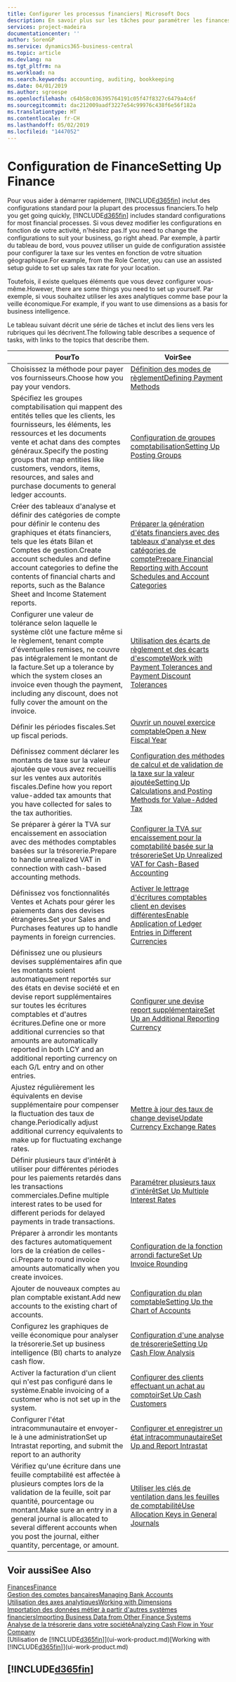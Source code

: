 ```yaml
---
title: Configurer les processus financiers| Microsoft Docs
description: En savoir plus sur les tâches pour paramétrer les finances de votre société afin de les adapter à votre comptabilité ou vos audits.
services: project-madeira
documentationcenter: ''
author: SorenGP
ms.service: dynamics365-business-central
ms.topic: article
ms.devlang: na
ms.tgt_pltfrm: na
ms.workload: na
ms.search.keywords: accounting, auditing, bookkeeping
ms.date: 04/01/2019
ms.author: sgroespe
ms.openlocfilehash: c64b58c036395764191c05f47f8327c6479a4c6f
ms.sourcegitcommit: dac212009aadf3227e54c99976c438f6e56f182a
ms.translationtype: HT
ms.contentlocale: fr-CH
ms.lasthandoff: 05/02/2019
ms.locfileid: "1447052"
---
```

# <a name="setting-up-finance"></a><span data-ttu-id="59718-103">Configuration de Finance</span><span class="sxs-lookup"><span data-stu-id="59718-103">Setting Up Finance</span></span>
<span data-ttu-id="59718-104">Pour vous aider à démarrer rapidement, [!INCLUDE[d365fin](includes/d365fin_md.md)] inclut des configurations standard pour la plupart des processus financiers.</span><span class="sxs-lookup"><span data-stu-id="59718-104">To help you get going quickly, [!INCLUDE[d365fin](includes/d365fin_md.md)] includes standard configurations for most financial processes.</span></span> <span data-ttu-id="59718-105">Si vous devez modifier les configurations en fonction de votre activité, n'hésitez pas.</span><span class="sxs-lookup"><span data-stu-id="59718-105">If you need to change the configurations to suit your business, go right ahead.</span></span> <span data-ttu-id="59718-106">Par exemple, à partir du tableau de bord, vous pouvez utiliser un guide de configuration assistée pour configurer la taxe sur les ventes en fonction de votre situation géographique.</span><span class="sxs-lookup"><span data-stu-id="59718-106">For example, from the Role Center, you can use an assisted setup guide to set up sales tax rate for your location.</span></span>  

<span data-ttu-id="59718-107">Toutefois, il existe quelques éléments que vous devez configurer vous-même.</span><span class="sxs-lookup"><span data-stu-id="59718-107">However, there are some things you need to set up yourself.</span></span> <span data-ttu-id="59718-108">Par exemple, si vous souhaitez utiliser les axes analytiques comme base pour la veille économique.</span><span class="sxs-lookup"><span data-stu-id="59718-108">For example, if you want to use dimensions as a basis for business intelligence.</span></span>  

<span data-ttu-id="59718-109">Le tableau suivant décrit une série de tâches et inclut des liens vers les rubriques qui les décrivent.</span><span class="sxs-lookup"><span data-stu-id="59718-109">The following table describes a sequence of tasks, with links to the topics that describe them.</span></span>

| <span data-ttu-id="59718-110">Pour</span><span class="sxs-lookup"><span data-stu-id="59718-110">To</span></span> | <span data-ttu-id="59718-111">Voir</span><span class="sxs-lookup"><span data-stu-id="59718-111">See</span></span> |
| --- | --- |
| <span data-ttu-id="59718-112">Choisissez la méthode pour payer vos fournisseurs.</span><span class="sxs-lookup"><span data-stu-id="59718-112">Choose how you pay your vendors.</span></span> |[<span data-ttu-id="59718-113">Définition des modes de règlement</span><span class="sxs-lookup"><span data-stu-id="59718-113">Defining Payment Methods</span></span>](finance-payment-methods.md) |
| <span data-ttu-id="59718-114">Spécifiez les groupes comptabilisation qui mappent des entités telles que les clients, les fournisseurs, les éléments, les ressources et les documents vente et achat dans des comptes généraux.</span><span class="sxs-lookup"><span data-stu-id="59718-114">Specify the posting groups that map entities like customers, vendors, items, resources, and sales and purchase documents to general ledger accounts.</span></span> |[<span data-ttu-id="59718-115">Configuration de groupes comptabilisation</span><span class="sxs-lookup"><span data-stu-id="59718-115">Setting Up Posting Groups</span></span>](finance-posting-groups.md)|
|<span data-ttu-id="59718-116">Créer des tableaux d'analyse et définir des catégories de compte pour définir le contenu des graphiques et états financiers, tels que les états Bilan et Comptes de gestion.</span><span class="sxs-lookup"><span data-stu-id="59718-116">Create account schedules and define account categories to define the contents of financial charts and reports, such as the Balance Sheet and Income Statement reports.</span></span>|[<span data-ttu-id="59718-117">Préparer la génération d'états financiers avec des tableaux d'analyse et des catégories de compte</span><span class="sxs-lookup"><span data-stu-id="59718-117">Prepare Financial Reporting with Account Schedules and Account Categories</span></span>](bi-how-work-account-schedule.md)|
|<span data-ttu-id="59718-118">Configurer une valeur de tolérance selon laquelle le système clôt une facture même si le règlement, tenant compte d'éventuelles remises, ne couvre pas intégralement le montant de la facture.</span><span class="sxs-lookup"><span data-stu-id="59718-118">Set up a tolerance by which the system closes an invoice even though the payment, including any discount, does not fully cover the amount on the invoice.</span></span>|[<span data-ttu-id="59718-119">Utilisation des écarts de règlement et des écarts d'escompte</span><span class="sxs-lookup"><span data-stu-id="59718-119">Work with Payment Tolerances and Payment Discount Tolerances</span></span>](finance-payment-tolerance-and-payment-discount-tolerance.md)|
| <span data-ttu-id="59718-120">Définir les périodes fiscales.</span><span class="sxs-lookup"><span data-stu-id="59718-120">Set up fiscal periods.</span></span> |[<span data-ttu-id="59718-121">Ouvrir un nouvel exercice comptable</span><span class="sxs-lookup"><span data-stu-id="59718-121">Open a New Fiscal Year</span></span>](finance-how-open-new-fiscal-year.md) |
| <span data-ttu-id="59718-122">Définissez comment déclarer les montants de taxe sur la valeur ajoutée que vous avez recueillis sur les ventes aux autorités fiscales.</span><span class="sxs-lookup"><span data-stu-id="59718-122">Define how you report value-added tax amounts that you have collected for sales to the tax authorities.</span></span> |[<span data-ttu-id="59718-123">Configuration des méthodes de calcul et de validation de la taxe sur la valeur ajoutée</span><span class="sxs-lookup"><span data-stu-id="59718-123">Setting Up Calculations and Posting Methods for Value-Added Tax</span></span>](finance-setup-vat.md)|
|<span data-ttu-id="59718-124">Se préparer à gérer la TVA sur encaissement en association avec des méthodes comptables basées sur la trésorerie.</span><span class="sxs-lookup"><span data-stu-id="59718-124">Prepare to handle unrealized VAT in connection with cash-based accounting methods.</span></span>|[<span data-ttu-id="59718-125">Configurer la TVA sur encaissement pour la comptabilité basée sur la trésorerie</span><span class="sxs-lookup"><span data-stu-id="59718-125">Set Up Unrealized VAT for Cash-Based Accounting</span></span>](finance-setup-unrealized-vat.md)|
| <span data-ttu-id="59718-126">Définissez vos fonctionnalités Ventes et Achats pour gérer les paiements dans des devises étrangères.</span><span class="sxs-lookup"><span data-stu-id="59718-126">Set your Sales and Purchases features up to handle payments in foreign currencies.</span></span>|[<span data-ttu-id="59718-127">Activer le lettrage d'écritures comptables client en devises différentes</span><span class="sxs-lookup"><span data-stu-id="59718-127">Enable Application of Ledger Entries in Different Currencies</span></span>](finance-how-enable-application-ledger-entries-different-currencies.md)
|<span data-ttu-id="59718-128">Définissez une ou plusieurs devises supplémentaires afin que les montants soient automatiquement reportés sur des états en devise société et en devise report supplémentaires sur toutes les écritures comptables et d'autres écritures.</span><span class="sxs-lookup"><span data-stu-id="59718-128">Define one or more additional currencies so that amounts are automatically reported in both LCY and an additional reporting currency on each G/L entry and on other entries.</span></span>|[<span data-ttu-id="59718-129">Configurer une devise report supplémentaire</span><span class="sxs-lookup"><span data-stu-id="59718-129">Set Up an Additional Reporting Currency</span></span>](finance-how-setup-additional-currencies.md)|
|<span data-ttu-id="59718-130">Ajustez régulièrement les équivalents en devise supplémentaire pour compenser la fluctuation des taux de change.</span><span class="sxs-lookup"><span data-stu-id="59718-130">Periodically adjust additional currency equivalents to make up for fluctuating exchange rates.</span></span>|[<span data-ttu-id="59718-131">Mettre à jour des taux de change devise</span><span class="sxs-lookup"><span data-stu-id="59718-131">Update Currency Exchange Rates</span></span>](finance-how-update-currencies.md)|
|<span data-ttu-id="59718-132">Définir plusieurs taux d'intérêt à utiliser pour différentes périodes pour les paiements retardés dans les transactions commerciales.</span><span class="sxs-lookup"><span data-stu-id="59718-132">Define multiple interest rates to be used for different periods for delayed payments in trade transactions.</span></span>|[<span data-ttu-id="59718-133">Paramétrer plusieurs taux d'intérêt</span><span class="sxs-lookup"><span data-stu-id="59718-133">Set Up Multiple Interest Rates</span></span>](finance-how-to-set-up-multiple-interest-rates.md)|
|<span data-ttu-id="59718-134">Préparer à arrondir les montants des factures automatiquement lors de la création de celles-ci.</span><span class="sxs-lookup"><span data-stu-id="59718-134">Prepare to round invoice amounts automatically when you create invoices.</span></span>|[<span data-ttu-id="59718-135">Configuration de la fonction arrondi facture</span><span class="sxs-lookup"><span data-stu-id="59718-135">Set Up Invoice Rounding</span></span>](finance-set-up-invoice-rounding.md)|
| <span data-ttu-id="59718-136">Ajouter de nouveaux comptes au plan comptable existant.</span><span class="sxs-lookup"><span data-stu-id="59718-136">Add new accounts to the existing chart of accounts.</span></span> |[<span data-ttu-id="59718-137">Configuration du plan comptable</span><span class="sxs-lookup"><span data-stu-id="59718-137">Setting Up the Chart of Accounts</span></span>](finance-setup-chart-accounts.md) |
| <span data-ttu-id="59718-138">Configurez les graphiques de veille économique pour analyser la trésorerie.</span><span class="sxs-lookup"><span data-stu-id="59718-138">Set up business intelligence (BI) charts to analyze cash flow.</span></span> |[<span data-ttu-id="59718-139">Configuration d'une analyse de trésorerie</span><span class="sxs-lookup"><span data-stu-id="59718-139">Setting Up Cash Flow Analysis</span></span>](finance-setup-cash-flow-analyses.md) |
|<span data-ttu-id="59718-140">Activer la facturation d'un client qui n'est pas configuré dans le système.</span><span class="sxs-lookup"><span data-stu-id="59718-140">Enable invoicing of a customer who is not set up in the system.</span></span>|[<span data-ttu-id="59718-141">Configurer des clients effectuant un achat au comptoir</span><span class="sxs-lookup"><span data-stu-id="59718-141">Set Up Cash Customers</span></span>](finance-how-to-set-up-cash-customers.md)|
| <span data-ttu-id="59718-142">Configurer l'état intracommunautaire et envoyer-le à une administration</span><span class="sxs-lookup"><span data-stu-id="59718-142">Set up Intrastat reporting, and submit the report to an authority</span></span> | [<span data-ttu-id="59718-143">Configurer et enregistrer un état intracommunautaire</span><span class="sxs-lookup"><span data-stu-id="59718-143">Set Up and Report Intrastat</span></span>](finance-how-setup-report-intrastat.md)|
|<span data-ttu-id="59718-144">Vérifiez qu'une écriture dans une feuille comptabilité est affectée à plusieurs comptes lors de la validation de la feuille, soit par quantité, pourcentage ou montant.</span><span class="sxs-lookup"><span data-stu-id="59718-144">Make sure an entry in a general journal is allocated to several different accounts when you post the journal, either quantity, percentage, or amount.</span></span>|[<span data-ttu-id="59718-145">Utiliser les clés de ventilation dans les feuilles de comptabilité</span><span class="sxs-lookup"><span data-stu-id="59718-145">Use Allocation Keys in General Journals</span></span>](ui-how-use-allocation-keys-general-journals.md)|

## <a name="see-also"></a><span data-ttu-id="59718-146">Voir aussi</span><span class="sxs-lookup"><span data-stu-id="59718-146">See Also</span></span>
[<span data-ttu-id="59718-147">Finances</span><span class="sxs-lookup"><span data-stu-id="59718-147">Finance</span></span>](finance.md)  
[<span data-ttu-id="59718-148">Gestion des comptes bancaires</span><span class="sxs-lookup"><span data-stu-id="59718-148">Managing Bank Accounts</span></span>](bank-manage-bank-accounts.md)  
[<span data-ttu-id="59718-149">Utilisation des axes analytiques</span><span class="sxs-lookup"><span data-stu-id="59718-149">Working with Dimensions</span></span>](finance-dimensions.md)  
[<span data-ttu-id="59718-150">Importation des données métier à partir d'autres systèmes financiers</span><span class="sxs-lookup"><span data-stu-id="59718-150">Importing Business Data from Other Finance Systems</span></span>](across-import-data-configuration-packages.md)  
[<span data-ttu-id="59718-151">Analyse de la trésorerie dans votre société</span><span class="sxs-lookup"><span data-stu-id="59718-151">Analyzing Cash Flow in Your Company</span></span>](finance-analyze-cash-flow.md)  
<span data-ttu-id="59718-152">[Utilisation de [!INCLUDE[d365fin](includes/d365fin_md.md)]](ui-work-product.md)</span><span class="sxs-lookup"><span data-stu-id="59718-152">[Working with [!INCLUDE[d365fin](includes/d365fin_md.md)]](ui-work-product.md)</span></span>  

## [!INCLUDE[d365fin](includes/free_trial_md.md)]  
